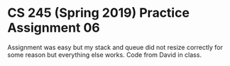# CS 245 (Spring 2019) Practice Assignment 06

Assignment was easy but my stack and queue did not resize correctly for some reason but everything else works. Code from David in class.
